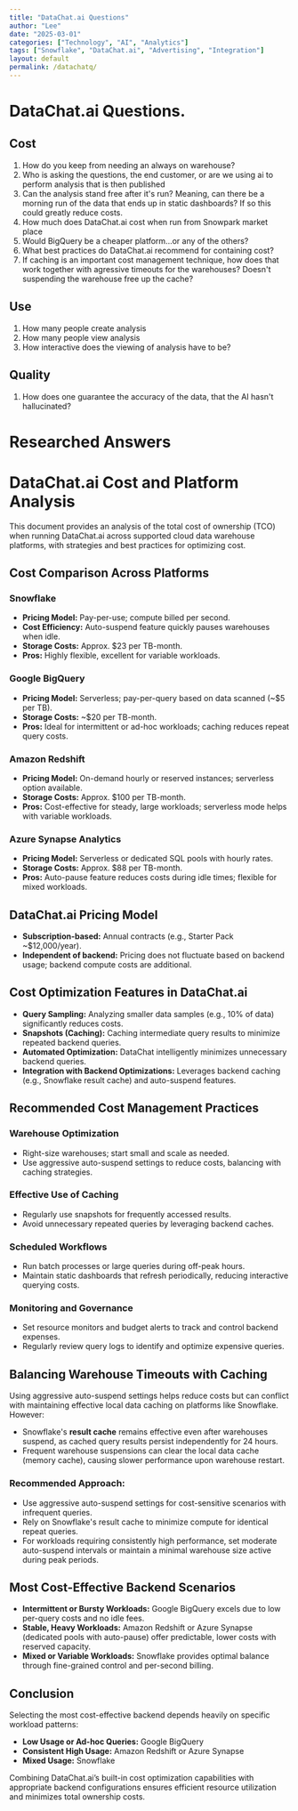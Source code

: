 ```yaml
---
title: "DataChat.ai Questions"
author: "Lee"
date: "2025-03-01"
categories: ["Technology", "AI", "Analytics"]
tags: ["Snowflake", "DataChat.ai", "Advertising", "Integration"]
layout: default
permalink: /datachatq/
---
```

# DataChat.ai Questions.

## Cost
1. How do you keep from needing an always on warehouse?
2. Who is asking the questions, the end customer, or are we using ai to perform analysis that is then published
3. Can the analysis stand free after it's run?  Meaning, can there be a morning run of the data that ends up in static dashboards?  If so this could greatly reduce costs.
4. How much does DataChat.ai cost when run from Snowpark market place
5. Would BigQuery be a cheaper platform...or any of the others?
6. What best practices do DataChat.ai recommend for containing cost?
7. If caching is an important cost management technique, how does that work together with agressive timeouts for the warehouses?  Doesn't suspending the warehouse free up the cache?

## Use
1. How many people create analysis
2. How many people view analysis
3. How interactive does the viewing of analysis have to be?
   
## Quality
1. How does one guarantee the accuracy of the data, that the AI hasn't hallucinated?
   
# Researched Answers

# DataChat.ai Cost and Platform Analysis

This document provides an analysis of the total cost of ownership (TCO) when running DataChat.ai across supported cloud data warehouse platforms, with strategies and best practices for optimizing cost.

## Cost Comparison Across Platforms

### Snowflake
- **Pricing Model:** Pay-per-use; compute billed per second.
- **Cost Efficiency:** Auto-suspend feature quickly pauses warehouses when idle.
- **Storage Costs:** Approx. $23 per TB-month.
- **Pros:** Highly flexible, excellent for variable workloads.

### Google BigQuery
- **Pricing Model:** Serverless; pay-per-query based on data scanned (~$5 per TB).
- **Storage Costs:** ~$20 per TB-month.
- **Pros:** Ideal for intermittent or ad-hoc workloads; caching reduces repeat query costs.

### Amazon Redshift
- **Pricing Model:** On-demand hourly or reserved instances; serverless option available.
- **Storage Costs:** Approx. $100 per TB-month.
- **Pros:** Cost-effective for steady, large workloads; serverless mode helps with variable workloads.

### Azure Synapse Analytics
- **Pricing Model:** Serverless or dedicated SQL pools with hourly rates.
- **Storage Costs:** Approx. $88 per TB-month.
- **Pros:** Auto-pause feature reduces costs during idle times; flexible for mixed workloads.

## DataChat.ai Pricing Model
- **Subscription-based:** Annual contracts (e.g., Starter Pack ~$12,000/year).
- **Independent of backend:** Pricing does not fluctuate based on backend usage; backend compute costs are additional.

## Cost Optimization Features in DataChat.ai

- **Query Sampling:** Analyzing smaller data samples (e.g., 10% of data) significantly reduces costs.
- **Snapshots (Caching):** Caching intermediate query results to minimize repeated backend queries.
- **Automated Optimization:** DataChat intelligently minimizes unnecessary backend queries.
- **Integration with Backend Optimizations:** Leverages backend caching (e.g., Snowflake result cache) and auto-suspend features.

## Recommended Cost Management Practices

### Warehouse Optimization
- Right-size warehouses; start small and scale as needed.
- Use aggressive auto-suspend settings to reduce costs, balancing with caching strategies.

### Effective Use of Caching
- Regularly use snapshots for frequently accessed results.
- Avoid unnecessary repeated queries by leveraging backend caches.

### Scheduled Workflows
- Run batch processes or large queries during off-peak hours.
- Maintain static dashboards that refresh periodically, reducing interactive querying costs.

### Monitoring and Governance
- Set resource monitors and budget alerts to track and control backend expenses.
- Regularly review query logs to identify and optimize expensive queries.

## Balancing Warehouse Timeouts with Caching

Using aggressive auto-suspend settings helps reduce costs but can conflict with maintaining effective local data caching on platforms like Snowflake. However:

- Snowflake's **result cache** remains effective even after warehouses suspend, as cached query results persist independently for 24 hours.
- Frequent warehouse suspensions can clear the local data cache (memory cache), causing slower performance upon warehouse restart.

### Recommended Approach:
- Use aggressive auto-suspend settings for cost-sensitive scenarios with infrequent queries.
- Rely on Snowflake's result cache to minimize compute for identical repeat queries.
- For workloads requiring consistently high performance, set moderate auto-suspend intervals or maintain a minimal warehouse size active during peak periods.

## Most Cost-Effective Backend Scenarios

- **Intermittent or Bursty Workloads:** Google BigQuery excels due to low per-query costs and no idle fees.
- **Stable, Heavy Workloads:** Amazon Redshift or Azure Synapse (dedicated pools with auto-pause) offer predictable, lower costs with reserved capacity.
- **Mixed or Variable Workloads:** Snowflake provides optimal balance through fine-grained control and per-second billing.

## Conclusion

Selecting the most cost-effective backend depends heavily on specific workload patterns:

- **Low Usage or Ad-hoc Queries:** Google BigQuery
- **Consistent High Usage:** Amazon Redshift or Azure Synapse
- **Mixed Usage:** Snowflake

Combining DataChat.ai’s built-in cost optimization capabilities with appropriate backend configurations ensures efficient resource utilization and minimizes total ownership costs.

